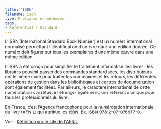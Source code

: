 ```yaml
---
title: "ISBN"
filename: isbn
type: Pratiques et méthodes
tags:
- Référentiel / Standard
---
```


L’ISBN (International Standard Book Number) est un numéro international normalisé permettant l’identification d’un livre dans une édition donnée. Ce numéro doit figurer sur tous les exemplaires d’une même œuvre dans une même édition.

L’ISBN a été conçu pour simplifier le traitement informatisé des livres : les libraires peuvent passer des commandes standardisées, les distributeurs ont le même code pour traiter les commandes et les retours, les différentes opérations de gestion dans les bibliothèques et centres de documentation sont également facilitées. Par ailleurs, le caractère international de cette numérotation constitue, à l’étranger également, une référence unique pour tous les professionnels du livre.

En France, c’est l’Agence francophone pour la numérotation internationale du livre (AFNIL) qui attribue les ISBN. Ex. ISBN 978-2-07-078677-0.

Voir : [Définition sur le site de l'AFNIL](https://www.afnil.org/isbn/)

